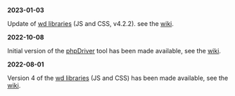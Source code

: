 **2023-01-03**

Update of [wd libraries](https://github.com/wdonadelli/wd) (JS and CSS, v4.2.2). see the [wiki](https://github.com/wdonadelli/wd/wiki).

**2022-10-08**

Initial version of the [phpDriver](https://github.com/wdonadelli/phpDriver) tool has been made available, see the [wiki](https://github.com/wdonadelli/phpDriver/wiki).

**2022-08-01**

Version 4 of the [wd libraries](https://github.com/wdonadelli/wd) (JS and CSS) has been made available, see the [wiki](https://github.com/wdonadelli/wd/wiki).




